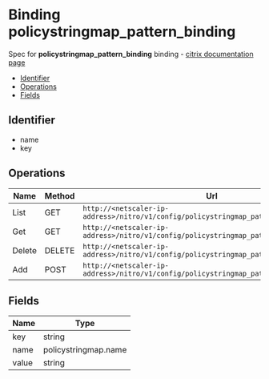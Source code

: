 # Binding policystringmap_pattern_binding

Spec for **policystringmap_pattern_binding** binding - [citrix documentation page](https://developer-docs.citrix.com/projects/netscaler-nitro-api/en/11.0/configuration/policy/policystringmap_pattern_binding/policystringmap_pattern_binding/)

- [Identifier](#identifier)
- [Operations](#operations)
- [Fields](#fields)

## Identifier

- name
- key

## Operations

| Name | Method | Url |
|----|----|----|
| List | GET | `http://<netscaler-ip-address>/nitro/v1/config/policystringmap_pattern_binding` |
| Get | GET | `http://<netscaler-ip-address>/nitro/v1/config/policystringmap_pattern_binding/<name>` |
| Delete | DELETE | `http://<netscaler-ip-address>/nitro/v1/config/policystringmap_pattern_binding/<name>` |
| Add | POST | `http://<netscaler-ip-address>/nitro/v1/config/policystringmap_pattern_binding` |

## Fields

| Name | Type |
|----|----|
| key | string |
| name | policystringmap.name |
| value | string |

